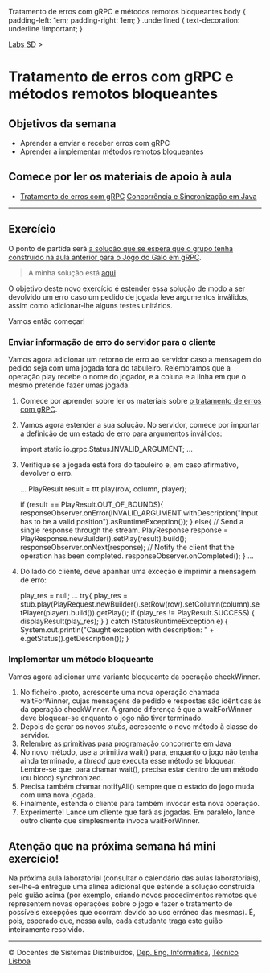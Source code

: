    Tratamento de erros com gRPC e métodos remotos bloqueantes body { padding-left: 1em; padding-right: 1em; } .underlined { text-decoration: underline !important; }

[Labs SD](../index.html) >

Tratamento de erros com gRPC e métodos remotos bloqueantes
==========================================================

Objetivos da semana
-------------------

*   Aprender a enviar e receber erros com gRPC
*   Aprender a implementar métodos remotos bloqueantes

Comece por ler os materiais de apoio à aula
-------------------------------------------

*   [Tratamento de erros com gRPC](https://tecnico-distsys.github.io/04-rpc-error/grpc-error/index.html) [Concorrência e Sincronização em Java](https://tecnico-distsys.github.io/02-tools-sockets/java-synch/index.html)

* * *

Exercício
---------

O ponto de partida será [a solução que se espera que o grupo tenha construído na aula anterior para o Jogo do Galo em gRPC](https://tecnico-distsys.github.io/03-rpc/index.html).

> A minha solução está [aqui](../lab-03-rpc/exercise_ttt-grpc-master/)

O objetivo deste novo exercício é estender essa solução de modo a ser devolvido um erro caso um pedido de jogada leve argumentos inválidos, assim como adicionar-lhe alguns testes unitários.

Vamos então começar!

### Enviar informação de erro do servidor para o cliente

Vamos agora adicionar um retorno de erro ao servidor caso a mensagem do pedido seja com uma jogada fora do tabuleiro. Relembramos que a operação play recebe o nome do jogador, e a coluna e a linha em que o mesmo pretende fazer umas jogada.

1.  Comece por aprender sobre ler os materiais sobre [o tratamento de erros com gRPC](grpc-error/index.html).
2.  Vamos agora estender a sua solução. No servidor, comece por importar a definição de um estado de erro para argumentos inválidos:
    
    import static io.grpc.Status.INVALID\_ARGUMENT;
    ...
                    
    
3.  Verifique se a jogada está fora do tabuleiro e, em caso afirmativo, devolver o erro.
    
    ...
    PlayResult result = ttt.play(row, column, player);
    
    if (result == PlayResult.OUT\_OF\_BOUNDS){
        responseObserver.onError(INVALID\_ARGUMENT.withDescription("Input has to be a valid position").asRuntimeException());
    }
    else{
        // Send a single response through the stream.
        PlayResponse response = PlayResponse.newBuilder().setPlay(result).build();
        responseObserver.onNext(response);
        // Notify the client that the operation has been completed.
        responseObserver.onCompleted();
    } 
    ...
                    
    
4.  Do lado do cliente, deve apanhar uma exceção e imprimir a mensagem de erro:
    
    play\_res = null;
    ...
    try{
        play\_res =  stub.play(PlayRequest.newBuilder().setRow(row).setColumn(column).setPlayer(player).build()).getPlay();
        if (play\_res != PlayResult.SUCCESS) {
            displayResult(play\_res);
        }
    }
    catch (StatusRuntimeException e) {
        System.out.println("Caught exception with description: " + 
            e.getStatus().getDescription());
    } 
                    
    
      
    

### Implementar um método bloqueante

Vamos agora adicionar uma variante bloqueante da operação checkWinner.

1.  No ficheiro .proto, acrescente uma nova operação chamada waitForWinner, cujas mensagens de pedido e respostas são idênticas às da operação checkWinner. A grande diferença é que a waitForWinner deve bloquear-se enquanto o jogo não tiver terminado.
2.  Depois de gerar os novos _stubs_, acrescente o novo método à classe do servidor.
3.  [Relembre as primitivas para programação concorrente em Java](../02-tools-sockets/java-synch/index.html)
4.  No novo método, use a primitiva wait() para, enquanto o jogo não tenha ainda terminado, a _thread_ que executa esse método se bloquear. Lembre-se que, para chamar wait(), precisa estar dentro de um método (ou bloco) synchronized.
5.  Precisa também chamar notifyAll() sempre que o estado do jogo muda com uma nova jogada.
6.  Finalmente, estenda o cliente para também invocar esta nova operação.
7.  Experimente! Lance um cliente que fará as jogadas. Em paralelo, lance outro cliente que simplesmente invoca waitForWinner.

Atenção que na próxima semana há mini exercício!
------------------------------------------------

Na próxima aula laboratorial (consultar o calendário das aulas laboratoriais), ser-lhe-á entregue uma alínea adicional que estende a solução construída pelo guião acima (por exemplo, criando novos procedimentos remotos que representem novas operações sobre o jogo e fazer o tratamento de possíveis excepções que ocorram devido ao uso erróneo das mesmas). É, pois, esperado que, nessa aula, cada estudante traga este guião inteiramente resolvido.

* * *

© Docentes de Sistemas Distribuídos, [Dep. Eng. Informática](http://www.dei.tecnico.ulisboa.pt/), [Técnico Lisboa](http://www.ist.eu)